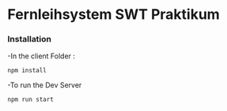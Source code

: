 <h1>Fernleihsystem SWT Praktikum</h1>

<h3>Installation</h3>
<p>-In the client Folder : </p>
<code>npm install</code>
<p>-To run the Dev Server</p>
<code>npm run start</code>

